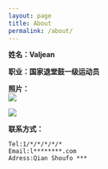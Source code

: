 ```yaml
---
layout: page
title: About
permalink: /about/
---
```


**姓名：Valjean**  

**职业：国家退堂鼓一级运动员**  

**照片：**  
![](https://s2.loli.net/2021/12/19/c4gJ5lVvFxfYtmw.jpg)  

![](https://s2.loli.net/2021/12/19/bTIv8g7EXQkay3z.jpg)

**联系方式：**  

	Tel:1/*/*/*/*/*  
	Email:l********.com  
	Adress:Qian Shoufo ***
